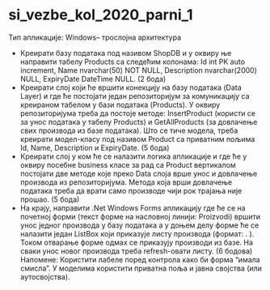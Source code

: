 # si_vezbe_kol_2020_parni_1

Тип апликације: Windows– трослојна архитектура
-	Креирати базу података под називом ShopDB и у оквиру ње направити табелу Products са следећим колонама: Id int PK auto increment, Name nvarchar(50) NOT NULL, Description nvarchar(2000) NULL, ExpiryDate DateTime NULL. (2 бодa)
-	Креирати слој који ће вршити конекцију на базу података (Data Layer) и где ће постојати један репозиторијум за комуникацију са креираном табелом у бази података (Products). У оквиру репозиторијума треба да постоје методе: InsertProduct (користи се за унос података у табелу Products) и GetAllProducts (за довлачење свих производа из базе података). Што се тиче модела, треба креирати модел-класу под називом Product са приватним пољима Id, Name, Description и ExpiryDate. (5 бода)
-	Креирати слој у ком ће се налазити логика апликације и где ће у оквиру посебне business класе за рад са Product вертикалом постојати две методе које преко Data слоја врше унос и довлачење производа из репозиторијума. Метода која врши довлачење података треба да врати само производе чији рок трајања није прошао. (5 бода)
-	На крају, направити .Net Windows Forms апликацију где ће се на почетној форми (текст форме на насловној линији: Proizvodi) вршити унос једног производа у базу података а у доњем делу форме ће се налазити један ListBox који приказује листу производа (формат: <Id>. <Name>). Током отварање форме одмах се приказују производи из базе. На сваки унос новог производа треба refresh-овати листу. (6 бодова)
Напомене: Користити лабеле поред контрола како би форма “имала смисла”. У моделима користити приватна поља и јавна својства (или аутосвојства).
